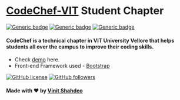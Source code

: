 # [CodeChef-VIT](https://www.facebook.com/codechefvituniversity/) Student Chapter

[![Generic badge](https://img.shields.io/badge/codechef-VIT-teal.svg)](https://www.facebook.com/codechefvituniversity/) [![Generic badge](https://img.shields.io/badge/student-chapter-red.svg)](https://vinitshahdeo.github.io/CodeChefVIT/) [![Generic badge](https://img.shields.io/badge/official-website-blue.svg)](https://vinitshahdeo.github.io/CodeChefVIT/)

#### CodeChef is a technical chapter in VIT University Vellore that helps students all over the campus to improve their coding skills.

- Check [demo](https://vinitshahdeo.github.io/CodeChefVIT/) here.
- Front-end Framework used - [Bootstrap](https://getbootstrap.com/)


[![GitHub license](https://img.shields.io/github/license/vinitshahdeo/CodeChefVIT.svg?style=social)](https://github.com/vinitshahdeo/CodeChefVIT/blob/master/LICENSE) [![GitHub followers](https://img.shields.io/github/followers/vinitshahdeo.svg?label=Follow&style=social)](https://github.com/vinitshahdeo/)

#### Made with <span class="heart">❤</span> by [Vinit Shahdeo](https://www.linkedin.com/in/vinitshahdeo/)